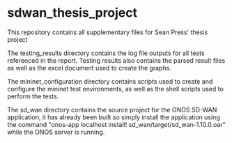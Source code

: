 # sdwan_thesis_project
This repository contains all supplementary files for Sean Press' thesis project

The testing_results directory contains the log file outputs for all tests referenced in the report. 
Testing results also contains the parsed result files as well as the excel document used to create the graphs.

The mininet_configuration directory contains scripts used to create and configure the mininet test environments, as well as the shell scripts used to perform the tests.

The sd_wan directory contains the source project for the ONOS SD-WAN application, it has already been built so simply install the application using the command "onos-app localhost install! sd_wan/target/sd_wan-1.10.0.oar" while the ONOS server is running.
